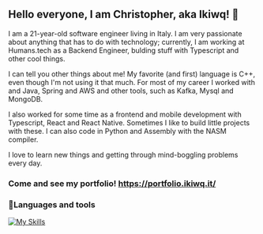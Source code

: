 ## Hello everyone, I am Christopher, aka Ikiwq! 👋
I am a 21-year-old software engineer living in Italy. I am very passionate about anything that has to do with technology; currently, I am working at Humans.tech as a Backend Engineer, bulding stuff with Typescript and other cool things.

I can tell you other things about me! My favorite (and first) language is C++, even though I'm not using it that much. For most of my career I worked with and Java, Spring and AWS and other tools, such as Kafka, Mysql and MongoDB. 

I also worked for some time as a frontend and mobile development with Typescript, React and React Native. Sometimes I like to build little projects with these. I can also code in Python and Assembly with the NASM compiler.

I love to learn new things and getting through mind-boggling problems every day.

### Come and see my portfolio! https://portfolio.ikiwq.it/

### 🧰Languages and tools
 [![My Skills](https://skillicons.dev/icons?i=java,spring,aws,mysql,mongodb,javascript,typescript,adonis,nodejs,python,c,linux,nginx,git)](https://skillicons.dev)
 
<!--
**ikiwq/ikiwq** is a ✨ _special_ ✨ repository because its `README.md` (this file) appears on your GitHub profile.

Here are some ideas to get you started:

- 🔭 I’m currently working on ...
- 🌱 I’m currently learning ...
- 👯 I’m looking to collaborate on ...
- 🤔 I’m looking for help with ...
- 💬 Ask me about ...
- 📫 How to reach me: ...
- 😄 Pronouns: ...
- ⚡ Fun fact: ...
-->

